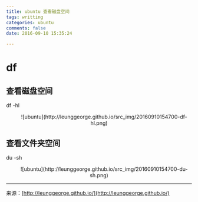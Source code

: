 ```yaml
---
title: ubuntu 查看磁盘空间
tags: writting
categories: ubuntu
comments: false
date: 2016-09-10 15:35:24  

---
```


# df
## 查看磁盘空间

df -hl 
<div align=center> 
  ![ubuntu](http://leunggeorge.github.io/src_img/20160910154700-df-hl.png) 
</div> 

## 查看文件夹空间

du -sh  
<div align=center> 
  ![ubuntu](http://leunggeorge.github.io/src_img/20160910154700-du-sh.png) 
</div> 







---
<link rel="stylesheet" href="http://yandex.st/highlightjs/6.1/styles/default.min.css">
<script src="http://yandex.st/highlightjs/6.1/highlight.min.js"></script>
<script>
hljs.tabReplace = ' ';
hljs.initHighlightingOnLoad();
</script>


来源：[http://leunggeorge.github.io/](http://leunggeorge.github.io/)  